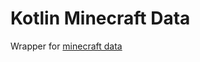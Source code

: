 # Kotlin Minecraft Data
Wrapper for [minecraft data](https://github.com/PrismarineJS/minecraft-data)

